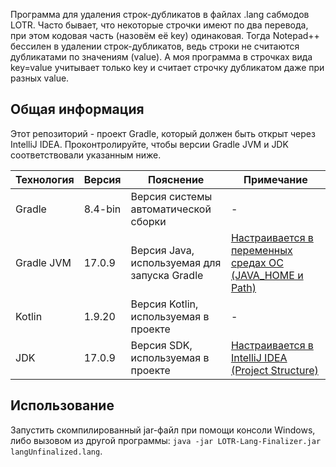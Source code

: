 Программа для удаления строк-дубликатов в файлах .lang сабмодов LOTR. Часто бывает, что некоторые строчки имеют по два перевода, при этом кодовая часть (назовём её key) одинаковая. Тогда Notepad++ бессилен в удалении строк-дубликатов, ведь строки не считаются дубликатами по значениям (value). А моя программа в строчках вида key=value учитывает только key и считает строчку дубликатом даже при разных value.

## Общая информация

Этот репозиторий - проект Gradle, который должен быть открыт через IntelliJ IDEA. Проконтролируйте, чтобы версии Gradle JVM и JDK соответствовали указанным ниже.

| Технология | Версия  | Пояснение                                    | Примечание                                                       |
|------------|---------|----------------------------------------------|------------------------------------------------------------------|
| Gradle     | 8.4-bin | Версия системы автоматической сборки         | -                                                                |
| Gradle JVM | 17.0.9  | Версия Java, используемая для запуска Gradle | [Настраивается в переменных средах ОС (JAVA_HOME и Path)][Link1] |
| Kotlin     | 1.9.20  | Версия Kotlin, используемая в проекте        | -                                                                |
| JDK        | 17.0.9  | Версия SDK, используемая в проекте           | [Настраивается в IntelliJ IDEA (Project Structure)][Link2]       |

[Link1]: https://java-lessons.ru/first-steps/java-home#:~:text=Теперь%20щёлкните%20правой%20кнопкой
[Link2]: https://www.jetbrains.com/help/idea/sdk.html#change-module-sdk

## Использование

Запустить скомпилированный jar-файл при помощи консоли Windows, либо вызовом из другой программы: `java -jar LOTR-Lang-Finalizer.jar langUnfinalized.lang`.
